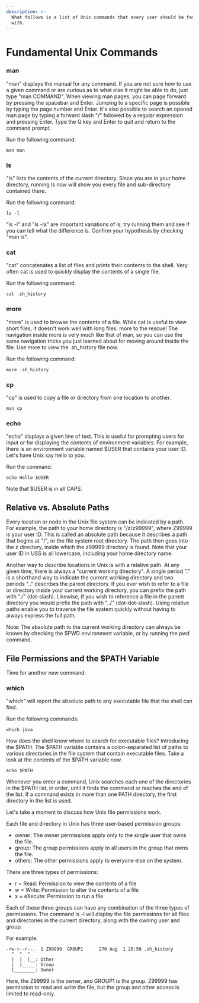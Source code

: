 ```yaml
---
description: >-
  What follows is a list of Unix commands that every user should be familiar
  with.
---
```


# Fundamental Unix Commands

### man

"man" displays the manual for any command. If you are not sure how to use a given command or are curious as to what else it might be able to do, just type "man COMMAND". When viewing man pages, you can page forward by pressing the spacebar and Enter. Jumping to a specific page is possible by typing the page number and Enter. It's also possible to search an opened man page by typing a forward slash "/" followed by a regular expression and pressing Enter. Type the Q key and Enter to quit and return to the command prompt.

Run the following command:

`man man`

### ls

"ls" lists the contents of the current directory. Since you are in your home directory, running ls now will show you every file and sub-directory contained there.

Run the following command:

`ls -l`

"ls -l" and "ls -la" are important variations of ls; try running them and see if you can tell what the difference is. Confirm your hypothesis by checking "man ls".

### cat

"cat" concatenates a list of files and prints their contents to the shell. Very often cat is used to quickly display the contents of a single file.

Run the following command:

`cat .sh_history`

### more

"more" is used to browse the contents of a file. While cat is useful to view short files, it doesn't work well with long files. more to the rescue! The navigation inside more is very much like that of man, so you can use the same navigation tricks you just learned about for moving around inside the file. Use more to view the .sh\_history file now.

Run the following command:

`more .sh_history`

### cp

"cp" is used to copy a file or directory from one location to another.

`man cp`

### echo

"echo" displays a given line of text. This is useful for prompting users for input or for displaying the contents of environment variables. For example, there is an environment variable named $USER that contains your user ID. Let's have Unix say hello to you.

Run the command:

`echo Hello $USER`

Note that $USER is in all CAPS.

## Relative vs. Absolute Paths <a id="partone_unix_paths"></a>

Every location or node in the Unix file system can be indicated by a path. For example, the path to your home directory is "/z/z99999", where Z99999 is your user ID. This is called an absolute path because it describes a path that begins at "/", or the file system root directory. The path then goes into the z directory, inside which the z99999 directory is found. Note that your user ID in USS is all lowercase, including your home directory name.

Another way to describe locations in Unix is with a relative path. At any given time, there is always a "current working directory". A single period "." is a shorthand way to indicate the current working directory and two periods ".." describes the parent directory. If you ever wish to refer to a file or directory inside your current working directory, you can prefix the path with "./" \(dot-slash\). Likewise, if you wish to reference a file in the parent directory you would prefix the path with "../" \(dot-dot-slash\). Using relative paths enable you to traverse the file system quickly without having to always express the full path.

Note: The absolute path to the current working directory can always be known by checking the $PWD environment variable, or by running the pwd command.

## File Permissions and the $PATH Variable <a id="partone_unix_permissions"></a>

Time for another new command:

### which

"which" will report the absolute path to any executable file that the shell can find.

Run the following commands:

  
 `which java`

How does the shell know where to search for executable files? Introducing the $PATH. The $PATH variable contains a colon-separated list of paths to various directories in the file system that contain executable files. Take a look at the contents of the $PATH variable now.

`echo $PATH`

Whenever you enter a command, Unix searches each one of the directories in the $PATH list, in order, until it finds the command or reaches the end of the list. If a command exists in more than one PATH directory, the first directory in the list is used.

Let's take a moment to discuss how Unix file permissions work.

Each file and directory in Unix has three user-based permission groups:

* owner: The owner permissions apply only to the single user that owns the file.
* group: The group permissions apply to all users in the group that owns the file.
* others: The other permissions apply to everyone else on the system.

There are three types of permissions:

* r = Read: Permission to view the contents of a file
* w = Write: Permission to alter the contents of a file
* x = eXecute: Permission to run a file

Each of these three groups can have any combination of the three types of permissions. The command ls -l will display the file permissions for all files and directories in the current directory, along with the owning user and group.

For example:

```text
-rw-r--r--.  1 Z99999  GROUP1      270 Aug  1 20:50 .sh_history
  ^  ^  ^
  |  |  |__: Other
  |  |_____: Group
  |________: Owner
```

Here, the Z99999 is the owner, and GROUP1 is the group. Z99999 has permission to read and write the file, but the group and other access is limited to read-only.


